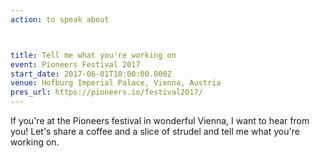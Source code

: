 ```yaml
---
action: to speak about



title: Tell me what you're working on
event: Pioneers Festival 2017
start_date: 2017-06-01T10:00:00.000Z
venue: Hofburg Imperial Palace, Vienna, Austria
pres_url: https://pioneers.io/festival2017/
---
```


If you're at the Pioneers festival in wonderful Vienna, I want to hear from you! Let's share a coffee and a slice of strudel and tell me what you're working on.
